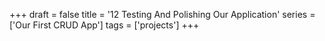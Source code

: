 +++
draft = false
title = '12 Testing And Polishing Our Application'
series = ['Our First CRUD App']
tags = ['projects']
+++